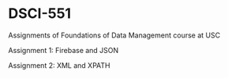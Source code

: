 # DSCI-551
Assignments of Foundations of Data Management course at USC


Assignment 1: Firebase and JSON

Assignment 2: XML and XPATH
